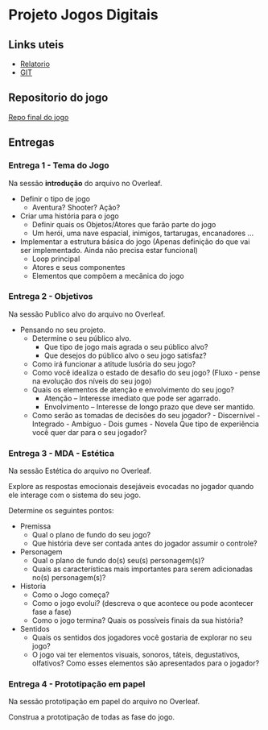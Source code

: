 # Projeto Jogos Digitais

## Links uteis

- [Relatorio](https://www.overleaf.com/project/64261b01f03ec984791e4f42)
- [GIT](https://github.com/luca-moraes/unityDevelopmentBaseRepository)

## Repositorio do jogo

[Repo final do jogo](https://github.com/AlvarocJesus/Echos_of_Time)

## Entregas

### Entrega 1 - Tema do Jogo

Na sessão **introdução** do arquivo no Overleaf.

- Definir o tipo de jogo
  - Aventura? Shooter? Ação?
- Criar uma história para o jogo
  - Definir quais os Objetos/Atores que farão parte do jogo
  - Um herói, uma nave espacial, inimigos, tartarugas, encanadores ...
- Implementar a estrutura básica do jogo (Apenas definição do que vai ser implementado. Ainda não precisa estar funcional)
  - Loop principal
  - Atores e seus componentes
  - Elementos que compõem a mecânica do jogo

### Entrega 2 - Objetivos

Na sessão Publico alvo do arquivo no Overleaf.

- Pensando no seu projeto.
  - Determine o seu público alvo.
    - Que tipo de jogo mais agrada o seu público alvo?
    - Que desejos do público alvo o seu jogo satisfaz?
  - Como irá funcionar a atitude lusória do seu jogo?
  - Como você idealiza o estado de desafio do seu jogo? (Fluxo - pense na evolução dos níveis do seu jogo)
  - Quais os elementos de atenção e envolvimento do seu jogo?
    - Atenção – Interesse imediato que pode ser agarrado.
    - Envolvimento – Interesse de longo prazo que deve ser mantido.
  - Como serão as tomadas de decisões do seu jogador? - Discernível - Integrado - Ambíguo - Dois gumes - Novela
    Que tipo de experiência você quer dar para o seu jogador?

### Entrega 3 - MDA - Estética

Na sessão Estética do arquivo no Overleaf.

Explore as respostas emocionais desejáveis evocadas no jogador quando ele interage com o sistema do seu jogo.

Determine os seguintes pontos:

- Premissa
  - Qual o plano de fundo do seu jogo?
  - Que história deve ser contada antes do jogador assumir o controle?
- Personagem
  - Qual o plano de fundo do(s) seu(s) personagem(s)?
  - Quais as características mais importantes para serem adicionadas no(s) personagem(s)?
- Historia
  - Como o Jogo começa?
  - Como o jogo evolui? (descreva o que acontece ou pode acontecer fase a fase)
  - Como o jogo termina? Quais os possíveis finais da sua história?
- Sentidos
  - Quais os sentidos dos jogadores você gostaria de explorar no seu jogo?
  - O jogo vai ter elementos visuais, sonoros, táteis, degustativos, olfativos? Como esses elementos são apresentados para o jogador?

### Entrega 4 - Prototipação em papel

Na sessão prototipação em papel do arquivo no Overleaf.

Construa a prototipação de todas as fase do jogo.
